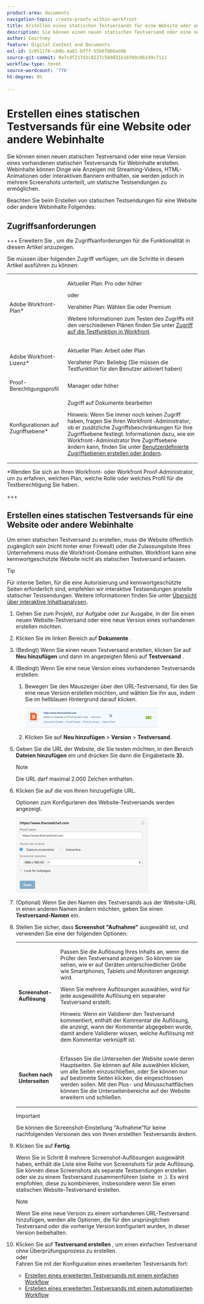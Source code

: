 ```yaml
---
product-area: documents
navigation-topic: create-proofs-within-workfront
title: Erstellen eines statischen Testversands für eine Website oder andere Webinhalte
description: Sie können einen neuen statischen Testversand oder eine neue Version eines vorhandenen statischen Testversands für Webinhalte erstellen. Webinhalte können Dinge wie Anzeigen mit Streaming-Videos, HTML-Animationen oder interaktiven Bannern enthalten, sie werden jedoch in mehrere Screenshots unterteilt, um statische Testsendungen zu ermöglichen.
author: Courtney
feature: Digital Content and Documents
exl-id: 1c0511f6-c60b-4a81-bfff-55b6f866add6
source-git-commit: 0a7cdf217d3c8227c569831b16f09c0b1d9c7111
workflow-type: tm+mt
source-wordcount: '776'
ht-degree: 0%

---
```


# Erstellen eines statischen Testversands für eine Website oder andere Webinhalte

Sie können einen neuen statischen Testversand oder eine neue Version eines vorhandenen statischen Testversands für Webinhalte erstellen. Webinhalte können Dinge wie Anzeigen mit Streaming-Videos, HTML-Animationen oder interaktiven Bannern enthalten, sie werden jedoch in mehrere Screenshots unterteilt, um statische Testsendungen zu ermöglichen.

Beachten Sie beim Erstellen von statischen Testsendungen für eine Website oder andere Webinhalte Folgendes:

## Zugriffsanforderungen

+++ Erweitern Sie , um die Zugriffsanforderungen für die Funktionalität in diesem Artikel anzuzeigen.

Sie müssen über folgenden Zugriff verfügen, um die Schritte in diesem Artikel ausführen zu können:

<table style="table-layout:auto"> 
 <col> 
 <col> 
 <tbody> 
  <tr> 
   <td role="rowheader">Adobe Workfront-Plan*</td> 
   <td> <p>Aktueller Plan: Pro oder höher</p> <p>oder</p> <p>Veralteter Plan: Wählen Sie oder Premium</p> <p>Weitere Informationen zum Testen des Zugriffs mit den verschiedenen Plänen finden Sie unter <a href="/help/quicksilver/administration-and-setup/manage-workfront/configure-proofing/access-to-proofing-functionality.md" class="MCXref xref">Zugriff auf die Testfunktion in Workfront</a>.</p> </td> 
  </tr> 
  <tr> 
   <td role="rowheader">Adobe Workfront-Lizenz*</td> 
   <td> <p>Aktueller Plan: Arbeit oder Plan</p> <p>Veralteter Plan: Beliebig (Sie müssen die Testfunktion für den Benutzer aktiviert haben)</p> </td> 
  </tr> 
  <tr> 
   <td role="rowheader">Proof-Berechtigungsprofil </td> 
   <td>Manager oder höher</td> 
  </tr> 
  <tr> 
   <td role="rowheader">Konfigurationen auf Zugriffsebene*</td> 
   <td> <p>Zugriff auf Dokumente bearbeiten</p> <p>Hinweis: Wenn Sie immer noch keinen Zugriff haben, fragen Sie Ihren Workfront-Administrator, ob er zusätzliche Zugriffsbeschränkungen für Ihre Zugriffsebene festlegt. Informationen dazu, wie ein Workfront-Administrator Ihre Zugriffsebene ändern kann, finden Sie unter <a href="../../../administration-and-setup/add-users/configure-and-grant-access/create-modify-access-levels.md" class="MCXref xref">Benutzerdefinierte Zugriffsebenen erstellen oder ändern</a>.</p> </td> 
  </tr> 
 </tbody> 
</table>

&#42;Wenden Sie sich an Ihren Workfront- oder Workfront Proof-Administrator, um zu erfahren, welchen Plan, welche Rolle oder welches Profil für die Testberechtigung Sie haben.

+++

## Erstellen eines statischen Testversands für eine Website oder andere Webinhalte

Um einen statischen Testversand zu erstellen, muss die Website öffentlich zugänglich sein (nicht hinter einer Firewall) oder die Zulassungsliste Ihres Unternehmens muss die Workfront-Domäne enthalten. Workfront kann eine kennwortgeschützte Website nicht als statischen Testversand erfassen.

>[!TIP]
>
>Für interne Seiten, für die eine Autorisierung und kennwortgeschützte Seiten erforderlich sind, empfehlen wir interaktive Testsendungen anstelle statischer Testsendungen. Weitere Informationen finden Sie unter [Übersicht über interaktive Inhaltsanalysen](../../../review-and-approve-work/proofing/proofing-overview/interactive-content-proofs.md).

1. Gehen Sie zum Projekt, zur Aufgabe oder zur Ausgabe, in der Sie einen neuen Website-Testversand oder eine neue Version eines vorhandenen erstellen möchten.
1. Klicken Sie im linken Bereich auf **Dokumente** .
1. (Bedingt) Wenn Sie einen neuen Testversand erstellen, klicken Sie auf **Neu hinzufügen** und dann im angezeigten Menü auf **Testversand** .
1. (Bedingt) Wenn Sie eine neue Version eines vorhandenen Testversands erstellen:

   1. Bewegen Sie den Mauszeiger über den URL-Testversand, für den Sie eine neue Version erstellen möchten, und wählen Sie ihn aus, indem Sie im hellblauen Hintergrund darauf klicken.

      ![Select_proof_by_selection_light_blue_background.png](assets/select-proof-by-selecting-light-blue-background-350x52.png)

   1. Klicken Sie auf **Neu hinzufügen** > **Version** > **Testversand**.

1. Geben Sie die URL der Website, die Sie testen möchten, in den Bereich **Dateien hinzufügen** ein und drücken Sie dann die Eingabetaste **3}.**

   >[!NOTE]
   >
   > Die URL darf maximal 2.000 Zeichen enthalten.

1. Klicken Sie auf die von Ihnen hinzugefügte URL.

   Optionen zum Konfigurieren des Website-Testversands werden angezeigt.

   ![](assets/interactive-proof-radio-btn-area-350x199.png)

1. (Optional) Wenn Sie den Namen des Testversands aus der Website-URL in einen anderen Namen ändern möchten, geben Sie einen **Testversand-Namen** ein.
1. Stellen Sie sicher, dass **Screenshot &quot;Aufnahme&quot;** ausgewählt ist, und verwenden Sie eine der folgenden Optionen:

   <table style="table-layout:auto"> 
    <col> 
    <col> 
    <tbody> 
     <tr> 
      <td role="rowheader"><strong>Screenshot-Auflösung</strong> </td> 
      <td> <p>Passen Sie die Auflösung Ihres Inhalts an, wenn die Prüfer den Testversand anzeigen. So können sie sehen, wie er auf Geräten unterschiedlicher Größe wie Smartphones, Tablets und Monitoren angezeigt wird.</p> <p>Wenn Sie mehrere Auflösungen auswählen, wird für jede ausgewählte Auflösung ein separater Testversand erstellt.</p> <p>Hinweis: Wenn ein Validierer den Testversand kommentiert, enthält der Kommentar die Auflösung, die anzeigt, wann der Kommentar abgegeben wurde, damit andere Validierer wissen, welche Auflösung mit dem Kommentar verknüpft ist. </p> </td> 
     </tr> 
     <tr> 
      <td role="rowheader"><strong>Suchen nach Unterseiten</strong> </td> 
      <td> <p>Erfassen Sie die Unterseiten der Website sowie deren Hauptseiten. Sie können auf Alle auswählen klicken, um alle Seiten einzuschließen, oder Sie können nur auf bestimmte Seiten klicken, die eingeschlossen werden sollen. Mit den Plus- und Minusschaltflächen können Sie die Unterseitenbereiche auf der Website erweitern und schließen.</p> </td> 
     </tr> 
    </tbody> 
   </table>

   >[!IMPORTANT]
   >
   >Sie können die Screenshot-Einstellung &quot;Aufnahme&quot;für keine nachfolgenden Versionen des von Ihnen erstellten Testversands ändern.

1. Klicken Sie auf **Fertig**.

   Wenn Sie in Schritt 8 mehrere Screenshot-Auflösungen ausgewählt haben, enthält die Liste eine Reihe von Screenshots für jede Auflösung. Sie können diese Screenshots als separate Testsendungen erstellen oder sie zu einem Testversand zusammenführen (siehe  in .). Es wird empfohlen, diese zu kombinieren, insbesondere wenn Sie einen statischen Website-Testversand erstellen.

   >[!NOTE]
   >
   >Wenn Sie eine neue Version zu einem vorhandenen URL-Testversand hinzufügen, werden alle Optionen, die für den ursprünglichen Testversand oder die vorherige Version konfiguriert wurden, in dieser Version beibehalten.

1. Klicken Sie auf **Testversand erstellen** , um einen einfachen Testversand ohne Überprüfungsprozess zu erstellen.\
   oder\
   Fahren Sie mit der Konfiguration eines erweiterten Testversands fort:

   * [Erstellen eines erweiterten Testversands mit einem einfachen Workflow](../../../review-and-approve-work/proofing/creating-proofs-within-workfront/configure-basic-proof-workflow.md)
   * [Erstellen eines erweiterten Testversands mit einem automatisierten Workflow](../../../review-and-approve-work/proofing/creating-proofs-within-workfront/create-automated-proof-workflow.md)
